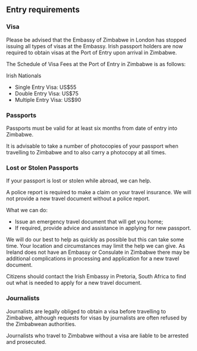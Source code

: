 ## Entry requirements

### **Visa**

Please be advised that the Embassy of Zimbabwe in London has stopped issuing all types of visas at the Embassy. Irish passport holders are now required to obtain visas at the Port of Entry upon arrival in Zimbabwe.

The Schedule of Visa Fees at the Port of Entry in Zimbabwe is as follows:

Irish Nationals

* Single Entry Visa: US$55
* Double Entry Visa: US$75
* Multiple Entry Visa: US$90

### **Passports**

Passports must be valid for at least six months from date of entry into Zimbabwe.

It is advisable to take a number of photocopies of your passport when travelling to Zimbabwe and to also carry a photocopy at all times.

### **Lost or Stolen Passports**

If your passport is lost or stolen while abroad, we can help.

A police report is required to make a claim on your travel insurance. We will not provide a new travel document without a police report.

What we can do:

* Issue an emergency travel document that will get you home;
* If required, provide advice and assistance in applying for new passport.

We will do our best to help as quickly as possible but this can take some time. Your location and circumstances may limit the help we can give. As Ireland does not have an Embassy or Consulate in Zimbabwe there may be additional complications in processing and application for a new travel document.

Citizens should contact the Irish Embassy in Pretoria, South Africa to find out what is needed to apply for a new travel document.

### **Journalists**

Journalists are legally obliged to obtain a visa before travelling to Zimbabwe, although requests for visas by journalists are often refused by the Zimbabwean authorities.

Journalists who travel to Zimbabwe without a visa are liable to be arrested and prosecuted.